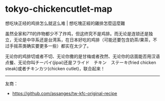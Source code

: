 # tokyo-chickencutlet-map
想吃块正经的鸡排怎么就这么难 | 想吃塊正經的雞排怎麼這麼難

虽然全家和711的炸物都少不了炸鸡，但这终究不是鸡排。而无论是连锁还是独立，无论是中华系还是台湾系，在日本好吃的鸡排（可能还要包含奶茶/果茶，不过手摇茶类确实要更多一些）都实在太少了。

无论你的鸡排切或者不切、无论你撒的是甘梅或者孜然、无论你的店面能否用汉语点餐、无论你叫チーパイ(jipai)还是フライド　チキン　ステーキ(fried chicken steak)或者チキンカツ(chicken cutlet)，联合起来！

----

友商：

* https://github.com/assanges/tw-kfc-original-recipe
